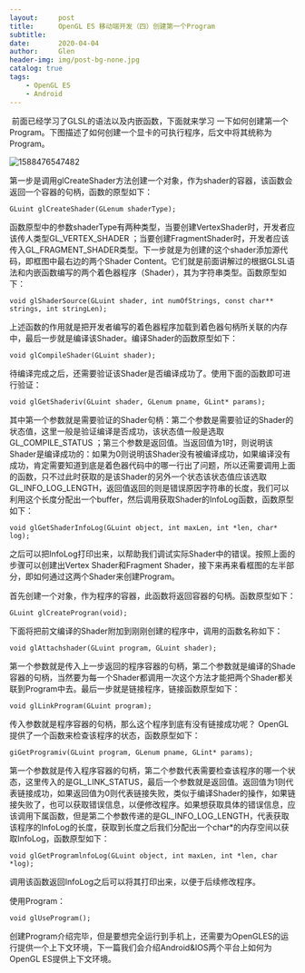 ```yaml
---
layout:     post
title:      OpenGL ES 移动端开发（四）创建第一个Program
subtitle:   
date:       2020-04-04
author:     Glen
header-img: img/post-bg-none.jpg
catalog: true
tags:
    - OpenGL ES
    - Android
---
```


​	前面已经学习了GLSL的语法以及内嵌函数，下面就来学习 一下如何创建第一个Program。下图描述了如何创建一个显卡的可执行程序，后文中将其统称为Program。

![1588476547482](E:\all_code_in_here\daimaren.github.io\img\opengl_es_diagram.png)

​	第一步是调用glCreateShader方法创建一个对象，作为shader的容器，该函数会返回一个容器的句柄，函数的原型如下：

```
GLuint glCreateShader(GLenum shaderType);
```

​	函数原型中的参数shaderType有两种类型，当要创建VertexShader时，开发者应该传人类型GL_VERTEX_SHADER ；当要创建FragmentShader时，开发者应该传入GL_FRAGMENT_SHADER类型。下一步就是为创建的这个shader添加源代码，即框图中最右边的两个Shader Content。它们就是前面讲解过的根据GLSL语法和内嵌函数编写的两个着色器程序（Shader），其为字符串类型。函数原型如下：

```
void glShaderSource(GLuint shader, int numOfStrings, const char** strings, int stringLen);
```

​	上述函数的作用就是把开发者编写的着色器程序加载到着色器句柄所关联的内存中，最后一步就是编译该Shader。编译Shader的函数原型如下：

```
void glCompileShader(GLuint shader);
```

​	待编译完成之后，还需要验证该Shader是否编译成功了。使用下面的函数即可进行验证：

```
void glGetShaderiv(GLuint shader, GLenum pname, GLint* params);
```

​	其中第一个参数就是需要验证的Shader句柄：第二个参数是需要验证的Shader的状态值，这里一般是验证编译是否成功，该状态值一般是选取GL_COMPILE_STATUS ；第三个参数是返回值。当返回值为1时，则说明该Shader是编译成功的：如果为0则说明该Shader没有被编译成功，如果编译没有成功，肯定需要知道到底是着色器代码中的哪一行出了问题，所以还需要调用上面的函数，只不过此时获取的是该Shader的另外一个状态该状态值应该选取GL_INFO_LOG_LENGTH，返回值返回的则是错误原因字符串的长度，我们可以利用这个长度分配出一个buffer，然后调用获取Shader的InfoLog函数，函数原型如下：

```
void glGetShaderInfoLog(GLuint object, int maxLen, int *len, char* log);
```

​	之后可以把InfoLog打印出来，以帮助我们调试实际Shader中的错误。按照上面的步骤可以创建出Vertex Shader和Fragment Shader，接下来再来看框图的左半部分，即如何通过这两个Shader来创建Program。

​	首先创建一个对象，作为程序的容器，此函数将返回容器的句柄。函数原型如下：

```
GLuint glCreateProgran(void);
```

​	下面将把前文编译的Shader附加到刚刚创建的程序中，调用的函数名称如下：

```
void glAttachshader(GLuint program, GLuint shader);
```

​	第一个参数就是传入上一步返回的程序容器的句柄，第二个参数就是编译的Shade容器的句柄，当然要为每一个Shader都调用一次这个方法才能把两个Shader都关联到Program中去。最后一步就是链接程序，链接函数原型如下：

```
void glLinkProgram(GLuint program);
```

传入参数就是程序容器的句柄，那么这个程序到底有没有链接成功呢？ OpenGL提供了一个函数来检查该程序的状态，函数原型如下：

```
giGetProgramiv(GLuint program, GLenum pname, GLint* params);
```

第一个参数就是传入程序容器的句柄，第二个参数代表需要检查该程序的哪一个状态，这里传入的是GL_LINK_STATUS，最后一个参数就是返回值。返回值为1则代表链接成功，如果返回值为0则代表链接失败，类似于编译Shader的操作，如果链接失败了，也可以获取错误信息，以便修改程序。如果想获取具体的错误信息，应该调用下属函数，但是第二个参数传递的是GL_INFO_LOG_LENGTH，代表获取该程序的InfoLog的长度，获取到长度之后我们分配出一个char*的内存空间以获取InfoLog，函数原型如下：

```
void glGetProgramlnfoLog(GLuint object, int maxLen, int *len, char *log);
```

调用该函数返回InfoLog之后可以将其打印出来，以便于后续修改程序。

使用Program：

```
void glUseProgram();
```

创建Program介绍完毕，但是要想完全运行到手机上，还需要为OpenGLES的运行提供一个上下文环境，下一篇我们会介绍Android&IOS两个平台上如何为OpenGL ES提供上下文环境。